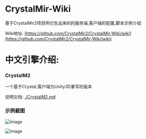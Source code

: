# CrystalMir-Wiki

基于CrystalMir2项目所衍生出来的的服务端,客户端的配置,脚本示例介绍

Wiki地址: [https://github.com/CrystalMir2/CrystalMir-Wiki/wiki](https://github.com/CrystalMir2/CrystalMir-Wiki/wiki)

# 中文引擎介绍:

### CrystalM2

一个基于Crystal,客户端为Unity3D重写的版本

说明文档: [./CrystalM2.md](https://github.com/CrystalMir2/CrystalMir-Wiki/blob/main/CrystalM2)

### 示例截图

![image](https://github.com/CrystalMir2/CrystalMir-Wiki/assets/143333779/30060f39-c7d8-4e45-a04a-2a0ca2de990c)

![image](https://github.com/CrystalMir2/CrystalMir-Wiki/assets/143333779/234af8b9-777e-4848-a3ed-a973136edcce)



